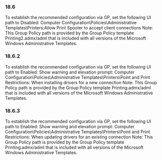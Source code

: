 
### 18.6  
To establish the recommended configuration via GP, set the following UI path to Disabled: 
Computer Configuration\Policies\Administrative Templates\Printers:Allow Print 
Spooler to accept client connections 
Note: This Group Policy path is provided by the Group Policy template 
Printing2.admx/adml that is included with all versions of the Microsoft Windows 
Administrative Templates. 

### 18.6.2  
To establish the recommended configuration via GP, set the following UI path to Enabled: 
Show warning and elevation prompt: 
Computer Configuration\Policies\Administrative Templates\Printers\Point and 
Print Restrictions: When installing drivers for a new connection 
Note: This Group Policy path is provided by the Group Policy template 
Printing.admx/adml that is included with all versions of the Microsoft Windows 
Administrative Templates. 

### 18.6.3  
To establish the recommended configuration via GP, set the following UI path to Enabled: 
Show warning and elevation prompt: 
Computer Configuration\Policies\Administrative Templates\Printers\Point and 
Print Restrictions: When updating drivers for an existing connection 
Note: This Group Policy path is provided by the Group Policy template 
Printing.admx/adml that is included with all versions of the Microsoft Windows 
Administrative Templates. 
